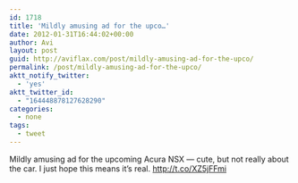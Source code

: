 ```yaml
---
id: 1718
title: 'Mildly amusing ad for the upco…'
date: 2012-01-31T16:44:02+00:00
author: Avi
layout: post
guid: http://aviflax.com/post/mildly-amusing-ad-for-the-upco/
permalink: /post/mildly-amusing-ad-for-the-upco/
aktt_notify_twitter:
  - 'yes'
aktt_twitter_id:
  - "164448878127628290"
categories:
  - none
tags:
  - tweet
---
```

Mildly amusing ad for the upcoming Acura NSX — cute, but not really about the car. I just hope this means it’s real. <a href="http://t.co/XZ5jFFmi" rel="nofollow">http://t.co/XZ5jFFmi</a>